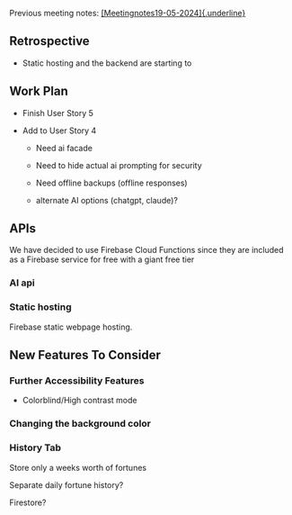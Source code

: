 Previous meeting notes:
[[Meetingnotes19-05-2024]{.underline}](https://docs.google.com/document/d/1D01sC_UThdQ5YOdIyA4tkR9kISYYO889SzPNupbM3nE/edit)

## Retrospective

-   Static hosting and the backend are starting to

## Work Plan

-   Finish User Story 5

-   Add to User Story 4

    -   Need ai facade

    -   Need to hide actual ai prompting for security

    -   Need offline backups (offline responses)

    -   alternate AI options (chatgpt, claude)?

## APIs

We have decided to use Firebase Cloud Functions since they are included
as a Firebase service for free with a giant free tier

### AI api

### Static hosting

Firebase static webpage hosting.

## New Features To Consider

### Further Accessibility Features

-   Colorblind/High contrast mode

### Changing the background color

### History Tab

Store only a weeks worth of fortunes

Separate daily fortune history?

Firestore?
